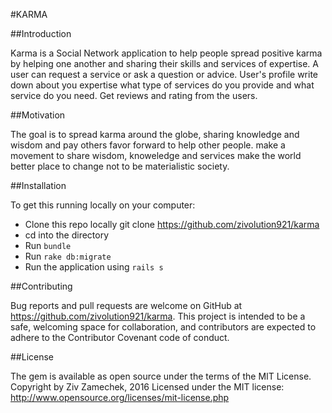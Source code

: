 #KARMA

##Introduction

Karma is a Social Network application to help people spread positive karma by helping one another and sharing their skills and services of expertise.
A user can request a service or ask a question or advice. User's profile write down about you expertise what type of services do you provide and what service do you need. Get reviews and rating from the users.

##Motivation

The goal is to spread karma around the globe, sharing knowledge and wisdom and pay others favor forward to help other people.
make a movement to share wisdom, knoweledge and services make the world better place to change not to be materialistic society.

##Installation

To get this running locally on your computer:
- Clone this repo locally git clone https://github.com/zivolution921/karma
- cd into the directory
- Run `bundle`
- Run `rake db:migrate`
- Run the application using `rails s`


##Contributing

Bug reports and pull requests are welcome on GitHub at https://github.com/zivolution921/karma. This project is intended to be a safe, welcoming space for collaboration, and contributors are expected to adhere to the Contributor Covenant code of conduct.


##License

The gem is available as open source under the terms of the MIT License. Copyright by Ziv Zamechek, 2016 Licensed under the MIT license: http://www.opensource.org/licenses/mit-license.php










